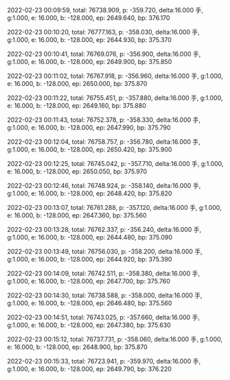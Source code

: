 2022-02-23 00:09:59, total: 76738.909, p: -359.720, delta:16.000 手, g:1.000, e: 16.000, b: -128.000, ep: 2649.640, bp: 376.170

2022-02-23 00:10:20, total: 76777.163, p: -358.030, delta:16.000 手, g:1.000, e: 16.000, b: -128.000, ep: 2644.930, bp: 375.370

2022-02-23 00:10:41, total: 76769.076, p: -356.900, delta:16.000 手, g:1.000, e: 16.000, b: -128.000, ep: 2649.900, bp: 375.850

2022-02-23 00:11:02, total: 76767.918, p: -356.960, delta:16.000 手, g:1.000, e: 16.000, b: -128.000, ep: 2650.000, bp: 375.870

2022-02-23 00:11:22, total: 76755.451, p: -357.880, delta:16.000 手, g:1.000, e: 16.000, b: -128.000, ep: 2649.160, bp: 375.880

2022-02-23 00:11:43, total: 76752.378, p: -358.330, delta:16.000 手, g:1.000, e: 16.000, b: -128.000, ep: 2647.990, bp: 375.790

2022-02-23 00:12:04, total: 76758.757, p: -356.780, delta:16.000 手, g:1.000, e: 16.000, b: -128.000, ep: 2650.420, bp: 375.900

2022-02-23 00:12:25, total: 76745.042, p: -357.710, delta:16.000 手, g:1.000, e: 16.000, b: -128.000, ep: 2650.050, bp: 375.970

2022-02-23 00:12:46, total: 76748.924, p: -358.140, delta:16.000 手, g:1.000, e: 16.000, b: -128.000, ep: 2648.420, bp: 375.820

2022-02-23 00:13:07, total: 76761.288, p: -357.120, delta:16.000 手, g:1.000, e: 16.000, b: -128.000, ep: 2647.360, bp: 375.560

2022-02-23 00:13:28, total: 76762.337, p: -356.240, delta:16.000 手, g:1.000, e: 16.000, b: -128.000, ep: 2644.480, bp: 375.090

2022-02-23 00:13:49, total: 76756.030, p: -358.200, delta:16.000 手, g:1.000, e: 16.000, b: -128.000, ep: 2644.920, bp: 375.390

2022-02-23 00:14:09, total: 76742.511, p: -358.380, delta:16.000 手, g:1.000, e: 16.000, b: -128.000, ep: 2647.700, bp: 375.760

2022-02-23 00:14:30, total: 76738.588, p: -358.000, delta:16.000 手, g:1.000, e: 16.000, b: -128.000, ep: 2646.480, bp: 375.560

2022-02-23 00:14:51, total: 76743.025, p: -357.660, delta:16.000 手, g:1.000, e: 16.000, b: -128.000, ep: 2647.380, bp: 375.630

2022-02-23 00:15:12, total: 76737.731, p: -358.060, delta:16.000 手, g:1.000, e: 16.000, b: -128.000, ep: 2648.900, bp: 375.870

2022-02-23 00:15:33, total: 76723.941, p: -359.970, delta:16.000 手, g:1.000, e: 16.000, b: -128.000, ep: 2649.790, bp: 376.220